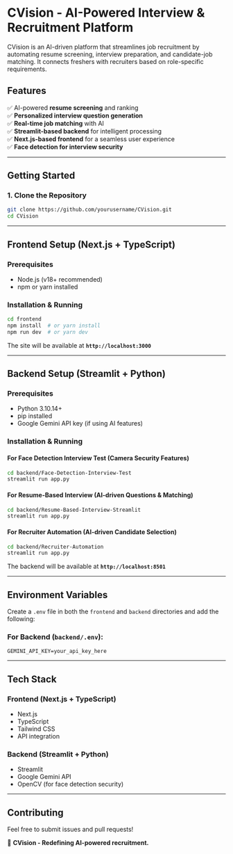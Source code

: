 # CVision - AI-Powered Interview & Recruitment Platform

CVision is an AI-driven platform that streamlines job recruitment by automating resume screening, interview preparation, and candidate-job matching. It connects freshers with recruiters based on role-specific requirements.

## Features
✅ AI-powered **resume screening** and ranking  
✅ **Personalized interview question generation**  
✅ **Real-time job matching** with AI  
✅ **Streamlit-based backend** for intelligent processing  
✅ **Next.js-based frontend** for a seamless user experience  
✅ **Face detection for interview security**  

---

## Getting Started

### 1. Clone the Repository
```bash
git clone https://github.com/yourusername/CVision.git
cd CVision
```

---

## Frontend Setup (Next.js + TypeScript)

### Prerequisites
- Node.js (v18+ recommended)  
- npm or yarn installed  

### Installation & Running
```bash
cd frontend
npm install  # or yarn install
npm run dev  # or yarn dev
```
The site will be available at **`http://localhost:3000`**  

---

## Backend Setup (Streamlit + Python)

### Prerequisites
- Python 3.10.14+  
- pip installed  
- Google Gemini API key (if using AI features)  

### Installation & Running
#### **For Face Detection Interview Test (Camera Security Features)**
```bash
cd backend/Face-Detection-Interview-Test
streamlit run app.py
```

#### **For Resume-Based Interview (AI-driven Questions & Matching)**
```bash
cd backend/Resume-Based-Interview-Streamlit
streamlit run app.py
```

#### **For Recruiter Automation (AI-driven Candidate Selection)**
```bash
cd backend/Recruiter-Automation
streamlit run app.py
```

The backend will be available at **`http://localhost:8501`**  

---

## Environment Variables
Create a `.env` file in both the `frontend` and `backend` directories and add the following:  
### For Backend (`backend/.env`):
```env
GEMINI_API_KEY=your_api_key_here
```

---

## Tech Stack
### Frontend (Next.js + TypeScript)
- Next.js  
- TypeScript  
- Tailwind CSS  
- API integration  

### Backend (Streamlit + Python)
- Streamlit  
- Google Gemini API   
- OpenCV (for face detection security)  

---

## Contributing
Feel free to submit issues and pull requests!  

🚀 **CVision - Redefining AI-powered recruitment.**

